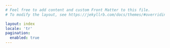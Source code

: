 ```yaml
---
# Feel free to add content and custom Front Matter to this file.
# To modify the layout, see https://jekyllrb.com/docs/themes/#overriding-theme-defaults

layout: index
locale: 'tr'
pagination: 
  enabled: true
---
```


